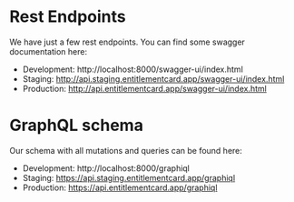 # Rest Endpoints
We have just a few rest endpoints. You can find some swagger documentation here:

- Development: http://localhost:8000/swagger-ui/index.html
- Staging: http://api.staging.entitlementcard.app/swagger-ui/index.html
- Production: http://api.entitlementcard.app/swagger-ui/index.html

# GraphQL schema
Our schema with all mutations and queries can be found here:

- Development: http://localhost:8000/graphiql
- Staging: https://api.staging.entitlementcard.app/graphiql
- Production: https://api.entitlementcard.app/graphiql
